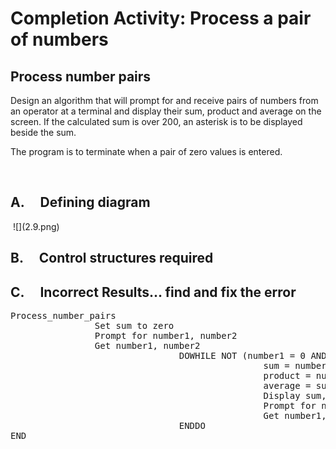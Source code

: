 # Completion Activity: Process a pair of numbers

<h2>Process number pairs</h2>
<p>Design an algorithm that will prompt for and receive pairs of numbers from an operator&nbsp;at a terminal and display their sum, product and average on the screen. If the calculated sum is over 200, an asterisk is to be displayed beside the sum.</p>
<p>The program is to terminate when a pair of zero values is entered.</p>
<p>&nbsp;</p>
<h2>A.&nbsp;&nbsp;&nbsp;&nbsp; Defining diagram</h2>
<p>&nbsp;![](2.9.png)</p>
<h2>B.&nbsp;&nbsp;&nbsp;&nbsp; Control structures required</h2>
<h2>C.&nbsp;&nbsp;&nbsp;&nbsp; Incorrect Results&hellip; find and fix the error</h2>
<pre>Process_number_pairs
&nbsp;&nbsp;&nbsp;&nbsp;&nbsp;&nbsp;&nbsp;&nbsp;&nbsp;&nbsp;&nbsp;&nbsp;&nbsp;&nbsp;&nbsp; Set sum to zero
&nbsp;&nbsp;&nbsp;&nbsp;&nbsp;&nbsp;&nbsp;&nbsp;&nbsp;&nbsp;&nbsp;&nbsp;&nbsp;&nbsp;&nbsp; Prompt for number1, number2
&nbsp;&nbsp;&nbsp;&nbsp;&nbsp;&nbsp;&nbsp;&nbsp;&nbsp;&nbsp;&nbsp;&nbsp;&nbsp;&nbsp;&nbsp; Get number1, number2
&nbsp;&nbsp;&nbsp;&nbsp;&nbsp;&nbsp;&nbsp;&nbsp;&nbsp;&nbsp;&nbsp;&nbsp;&nbsp;&nbsp;&nbsp;&nbsp;&nbsp;&nbsp;&nbsp;&nbsp;&nbsp;&nbsp;&nbsp;&nbsp;&nbsp;&nbsp;&nbsp;&nbsp;&nbsp;&nbsp;&nbsp; DOWHILE NOT (number1 = 0 AND number2 = 0)
&nbsp;&nbsp;&nbsp;&nbsp;&nbsp;&nbsp;&nbsp;&nbsp;&nbsp;&nbsp;&nbsp;&nbsp;&nbsp;&nbsp;&nbsp;&nbsp;&nbsp;&nbsp;&nbsp;&nbsp;&nbsp;&nbsp;&nbsp;&nbsp;&nbsp;&nbsp;&nbsp;&nbsp;&nbsp;&nbsp;&nbsp;&nbsp;&nbsp;&nbsp;&nbsp;&nbsp;&nbsp;&nbsp;&nbsp;&nbsp;&nbsp;&nbsp;&nbsp;&nbsp;&nbsp;&nbsp;&nbsp; sum = number1 + number2
&nbsp;&nbsp;&nbsp;&nbsp;&nbsp;&nbsp;&nbsp;&nbsp;&nbsp;&nbsp;&nbsp;&nbsp;&nbsp;&nbsp;&nbsp;&nbsp;&nbsp;&nbsp;&nbsp;&nbsp;&nbsp;&nbsp;&nbsp;&nbsp;&nbsp;&nbsp;&nbsp;&nbsp;&nbsp;&nbsp;&nbsp;&nbsp;&nbsp;&nbsp;&nbsp;&nbsp;&nbsp;&nbsp;&nbsp;&nbsp;&nbsp;&nbsp;&nbsp;&nbsp;&nbsp;&nbsp;&nbsp; product = number1 *number2
&nbsp;&nbsp;&nbsp;&nbsp;&nbsp;&nbsp;&nbsp;&nbsp;&nbsp;&nbsp;&nbsp;&nbsp;&nbsp;&nbsp;&nbsp;&nbsp;&nbsp;&nbsp;&nbsp;&nbsp;&nbsp;&nbsp;&nbsp;&nbsp;&nbsp;&nbsp;&nbsp;&nbsp;&nbsp;&nbsp;&nbsp;&nbsp;&nbsp;&nbsp;&nbsp;&nbsp;&nbsp;&nbsp;&nbsp;&nbsp;&nbsp;&nbsp;&nbsp;&nbsp;&nbsp;&nbsp;&nbsp; average = sum/2
&nbsp;&nbsp;&nbsp;&nbsp;&nbsp;&nbsp;&nbsp;&nbsp;&nbsp;&nbsp;&nbsp;&nbsp;&nbsp;&nbsp;&nbsp;&nbsp;&nbsp;&nbsp;&nbsp;&nbsp;&nbsp;&nbsp;&nbsp;&nbsp;&nbsp;&nbsp;&nbsp;&nbsp;&nbsp;&nbsp;&nbsp;&nbsp;&nbsp;&nbsp;&nbsp;&nbsp;&nbsp;&nbsp;&nbsp;&nbsp;&nbsp;&nbsp;&nbsp;&nbsp;&nbsp;&nbsp;&nbsp; Display sum, product, average
&nbsp;&nbsp;&nbsp;&nbsp;&nbsp;&nbsp;&nbsp;&nbsp;&nbsp;&nbsp;&nbsp;&nbsp;&nbsp;&nbsp;&nbsp;&nbsp;&nbsp;&nbsp;&nbsp;&nbsp;&nbsp;&nbsp;&nbsp;&nbsp;&nbsp;&nbsp;&nbsp;&nbsp;&nbsp;&nbsp;&nbsp;&nbsp;&nbsp;&nbsp;&nbsp;&nbsp;&nbsp;&nbsp;&nbsp;&nbsp;&nbsp;&nbsp;&nbsp;&nbsp;&nbsp;&nbsp;&nbsp; Prompt for number1, number2
 &nbsp;&nbsp;&nbsp;&nbsp;&nbsp;&nbsp;&nbsp;&nbsp;&nbsp;&nbsp;&nbsp;&nbsp;&nbsp;&nbsp;&nbsp;&nbsp;&nbsp;&nbsp;&nbsp;&nbsp;&nbsp;&nbsp;&nbsp;&nbsp;&nbsp;&nbsp;&nbsp;&nbsp;&nbsp;&nbsp;&nbsp;&nbsp;&nbsp;&nbsp;&nbsp;&nbsp;&nbsp;&nbsp;&nbsp;&nbsp;&nbsp;&nbsp;&nbsp;&nbsp;&nbsp;&nbsp; Get number1, number2
&nbsp;&nbsp;&nbsp;&nbsp;&nbsp;&nbsp;&nbsp;&nbsp;&nbsp;&nbsp;&nbsp;&nbsp;&nbsp;&nbsp;&nbsp;&nbsp;&nbsp;&nbsp;&nbsp;&nbsp;&nbsp;&nbsp;&nbsp;&nbsp;&nbsp;&nbsp;&nbsp;&nbsp;&nbsp;&nbsp;&nbsp; ENDDO
END
</pre>